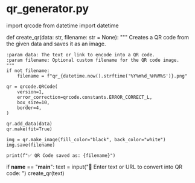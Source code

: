 # qr_generator.py
import qrcode
from datetime import datetime  

def create_qr(data: str, filename: str = None):
    """
    Creates a QR code from the given data and saves it as an image.
    
    :param data: The text or link to encode into a QR code.
    :param filename: Optional custom filename for the QR code image.
    """
    if not filename:
        filename = f"qr_{datetime.now().strftime('%Y%m%d_%H%M%S')}.png"
    
    qr = qrcode.QRCode(
        version=1,
        error_correction=qrcode.constants.ERROR_CORRECT_L,
        box_size=10,
        border=4,
    )
    
    qr.add_data(data)
    qr.make(fit=True)

    img = qr.make_image(fill_color="black", back_color="white")
    img.save(filename)

    print(f"✅ QR Code saved as: {filename}")


if __name__ == "__main__":
    text = input("🔗 Enter text or URL to convert into QR code: ")
    create_qr(text)

